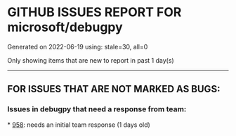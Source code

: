 
# GITHUB ISSUES REPORT FOR microsoft/debugpy


Generated on 2022-06-19 using: stale=30, all=0


Only showing items that are new to report in past 1 day(s)


---

## FOR ISSUES THAT ARE NOT MARKED AS BUGS:


### Issues in debugpy that need a response from team:


\* [958](https://github.com/microsoft/debugpy/issues/958 "Support exeuctable directory argument"): needs an initial team response (1 days old)
